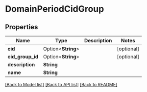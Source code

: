 # DomainPeriodCidGroup

## Properties

Name | Type | Description | Notes
------------ | ------------- | ------------- | -------------
**cid** | Option<**String**> |  | [optional]
**cid_group_id** | Option<**String**> |  | [optional]
**description** | **String** |  |
**name** | **String** |  |

[[Back to Model list]](../README.md#documentation-for-models) [[Back to API list]](../README.md#documentation-for-api-endpoints) [[Back to README]](../README.md)
